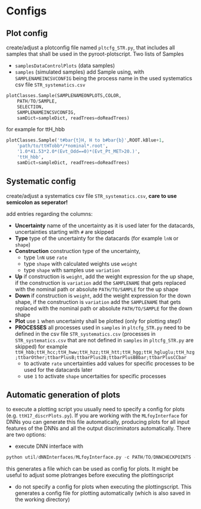 # Configs
## Plot config
 create/adjust a plotconfig file named `pltcfg_STR.py`, that includes all samples that shall be used in the pyroot-plotscript. Two lists of Samples 
- `samplesDataControlPlots` (data samples)
- `samples` (simulated samples)
add Sample using, with `SAMPLENAMEINCSVCONFIG` being the process name in the used systematics csv file `STR_systematics.csv`
```python
plotClasses.Sample(SAMPLENAMEONPLOTS,COLOR,
    PATH/TO/SAMPLE,
    SELECTION,
    SAMPLENAMEINCSVCONFIG,
    samDict=sampleDict, readTrees=doReadTrees)
```
for example for ttH_hbb
```python
plotClasses.Sample('t#bar{t}H, H to b#bar{b}',ROOT.kBlue+1,
    'path/to/ttHTobb*/*nominal*.root',
    '1.0*41.53*2.0*(Evt_Odd==0)*(Evt_Pt_MET>20.)',
    'ttH_hbb',
    samDict=sampleDict, readTrees=doReadTrees)
```

## Systematic config
create/adjust a systematics csv file `STR_systematics.csv`, **care to use semicolon as seperator!**

add entries regarding the columns:
- **Uncertainty** name of the uncertainty as it is used later for the datacards, uncertainties starting with `#` are skipped
- **Type** type of the uncertainty for the datacards (for example `lnN` or `shape`)
- **Construction** construction type of the uncertainty, 
	- type `lnN` use `rate`
	- type `shape` with calculated weights use `weight`
	- type `shape` with samples use `variation`
- **Up** if construction is `weight`, add the weight expression for the up shape, if the construction is `variation` add the `SAMPLENAME` that gets replaced with the nominal path or absolute `PATH/TO/SAMPLE` for the up shape
- **Down** if construction is `weight`, add the weight expression for the down shape, if the construction is `variation` add the `SAMPLENAME` that gets replaced with the nominal path or absolute `PATH/TO/SAMPLE` for the down shape
- **Plot** use `1` when uncertainty shall be plotted (only for plotting step!)
- **PROCESSES** all processes used in `samples` in `pltcfg_STR.py` need to be defined in the csv file `STR_systematics.csv` (processes in `STR_systematics.csv` that are not defined in `samples` in `pltcfg_STR.py` are skipped) for example `ttH_hbb;ttH_hcc;ttH_hww;ttH_hzz;ttH_htt;ttH_hgg;ttH_hgluglu;ttH_hzg;ttbarOther;ttbarPlusB;ttbarPlus2B;ttbarPlusBBbar;ttbarPlusCCbar`
	- to activate `rate` uncertainties add values for specific processes to be used for the datacards later
	- use `1` to activate `shape` uncertaities for specific processes 

## Automatic generation of plots
to execute a plotting script you usually need to specify a config for plots (e.g. `ttH17_discrPlots.py`). 
If you are working with the `MLfoyInterface` for DNNs you can generate this file automatically, producing plots for all input features of the DNNs and all the output discriminators automatically.
There are two options:
- execute DNN interface with
```python
python util/dNNInterfaces/MLfoyInterface.py -c PATH/TO/DNNCHECKPOINTS -o PATH/TO/DESIRED/OUTPUT.py
```
this generates a file which can be used as config for plots. It might be useful to adjust some plotranges before executing the plottingscript
- do not specify a config for plots when executing the plottingscript. This generates a config file for plotting automatically (which is also saved in the working directory)
